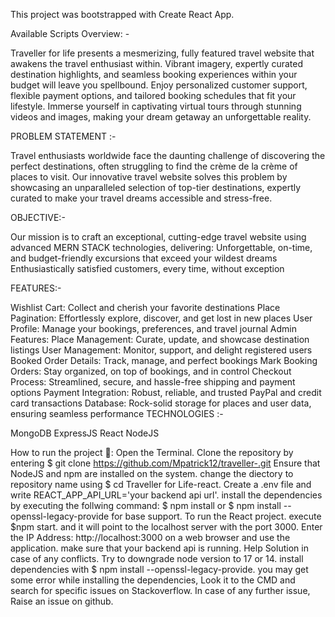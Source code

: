 This project was bootstrapped with Create React App.

Available Scripts
Overview: -

Traveller for life presents a mesmerizing, fully featured travel website that awakens the travel enthusiast within. Vibrant imagery, expertly curated destination highlights, and seamless booking experiences within your budget will leave you spellbound. Enjoy personalized customer support, flexible payment options, and tailored booking schedules that fit your lifestyle. Immerse yourself in captivating virtual tours through stunning videos and images, making your dream getaway an unforgettable reality.

PROBLEM STATEMENT :-

Travel enthusiasts worldwide face the daunting challenge of discovering the perfect destinations, often struggling to find the crème de la crème of places to visit. Our innovative travel website solves this problem by showcasing an unparalleled selection of top-tier destinations, expertly curated to make your travel dreams accessible and stress-free.

OBJECTIVE:-

Our mission is to craft an exceptional, cutting-edge travel website using advanced MERN STACK technologies, delivering: Unforgettable, on-time, and budget-friendly excursions that exceed your wildest dreams Enthusiastically satisfied customers, every time, without exception

FEATURES:-

Wishlist Cart: Collect and cherish your favorite destinations
Place Pagination: Effortlessly explore, discover, and get lost in new places
User Profile: Manage your bookings, preferences, and travel journal
Admin Features:
Place Management: Curate, update, and showcase destination listings
User Management: Monitor, support, and delight registered users
Booked Order Details: Track, manage, and perfect bookings
Mark Booking Orders: Stay organized, on top of bookings, and in control
Checkout Process: Streamlined, secure, and hassle-free shipping and payment options
Payment Integration: Robust, reliable, and trusted PayPal and credit card transactions
Database: Rock-solid storage for places and user data, ensuring seamless performance
TECHNOLOGIES :-

MongoDB ExpressJS React NodeJS

How to run the project 🚀:
Open the Terminal.
Clone the repository by entering $ git clone https://github.com/Mpatrick12/traveller-.git
Ensure that NodeJS and npm are installed on the system.
change the diectory to repository name using $ cd Traveller for Life-react.
Create a .env file and write REACT_APP_API_URL='your backend api url'.
install the dependencies by executing the follwing command: $ npm install or $ npm install --openssl-legacy-provide for base support.
To run the React project. execute $npm start. and it will point to the localhost server with the port 3000.
Enter the IP Address: http://localhost:3000 on a web browser and use the application. make sure that your backend api is running.
Help
Solution in case of any conflicts.
Try to downgrade node version to 17 or 14.
install dependencies with $ npm install --openssl-legacy-provide.
you may get some error while installing the dependencies, Look it to the CMD and search for specific issues on Stackoverflow.
In case of any further issue, Raise an issue on github.

